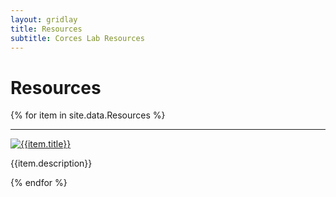 ```yaml
---
layout: gridlay
title: Resources
subtitle: Corces Lab Resources
---
```


# **Resources**
{% for item in site.data.Resources %}
<hr>
<!-- The paddingtop and margin-top edits allow anchors to link properly. -->
<div id = "{{item.title}}" class="row" style="padding-top: 60px; margin-top: -60px;">
    <div class="col-sm-4">
    	<a href="{{item.imageLink}}"><img src="{{item.image}}" alt="{{item.title}}"></a>
    </div>
    <div class="col-sm-8">
    	<p class="text-justify">{{item.description}}</p>
    </div>
</div>
{% endfor %}

